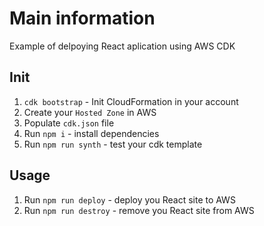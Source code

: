 # Main information

Example of delpoying React aplication using AWS CDK

## Init
1. `cdk bootstrap` - Init CloudFormation in your account 
1. Create your `Hosted Zone` in AWS
1. Populate `cdk.json` file 
1. Run `npm i` - install dependencies 
1. Run `npm run synth` - test your cdk template

## Usage
1. Run `npm run deploy` - deploy you React site to AWS
1. Run `npm run destroy` - remove you React site from AWS